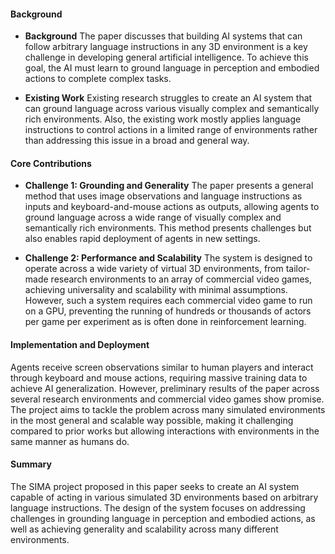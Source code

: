 #### Background
- **Background**
    The paper discusses that building AI systems that can follow arbitrary language instructions in any 3D environment is a key challenge in developing general artificial intelligence. To achieve this goal, the AI must learn to ground language in perception and embodied actions to complete complex tasks.
    
- **Existing Work**
    Existing research struggles to create an AI system that can ground language across various visually complex and semantically rich environments. Also, the existing work mostly applies language instructions to control actions in a limited range of environments rather than addressing this issue in a broad and general way.

#### Core Contributions
  - **Challenge 1: Grounding and Generality**
      The paper presents a general method that uses image observations and language instructions as inputs and keyboard-and-mouse actions as outputs, allowing agents to ground language across a wide range of visually complex and semantically rich environments. This method presents challenges but also enables rapid deployment of agents in new settings.
  
  - **Challenge 2: Performance and Scalability**
      The system is designed to operate across a wide variety of virtual 3D environments, from tailor-made research environments to an array of commercial video games, achieving universality and scalability with minimal assumptions. However, such a system requires each commercial video game to run on a GPU, preventing the running of hundreds or thousands of actors per game per experiment as is often done in reinforcement learning.

#### Implementation and Deployment
Agents receive screen observations similar to human players and interact through keyboard and mouse actions, requiring massive training data to achieve AI generalization. However, preliminary results of the paper across several research environments and commercial video games show promise. The project aims to tackle the problem across many simulated environments in the most general and scalable way possible, making it challenging compared to prior works but allowing interactions with environments in the same manner as humans do.

#### Summary
The SIMA project proposed in this paper seeks to create an AI system capable of acting in various simulated 3D environments based on arbitrary language instructions. The design of the system focuses on addressing challenges in grounding language in perception and embodied actions, as well as achieving generality and scalability across many different environments.